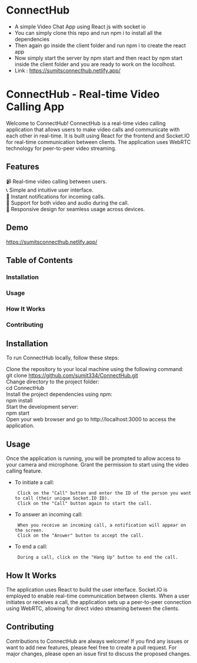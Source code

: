 # ConnectHub
* A simple Video Chat App using React js with socket io  
* You can simply clone this repo and run npm i to install all the dependencies   
* Then again go inside the client folder and run npm i to create the react app  
* Now simply start the server by npm start and then react by npm start inside the client folder and you are ready to work on the locolhost.  
* Link : https://sumitsconnecthub.netlify.app/


# ConnectHub - Real-time Video Calling App
Welcome to ConnectHub! ConnectHub is a real-time video calling application that allows users to make video calls and communicate with each other in real-time. It is built using React for the frontend and Socket.IO for real-time communication between clients. The application uses WebRTC technology for peer-to-peer video streaming.

## Features
📹 Real-time video calling between users.  
📞 Simple and intuitive user interface.  
🔔 Instant notifications for incoming calls.  
🎤 Support for both video and audio during the call.  
📱 Responsive design for seamless usage across devices.  
## Demo
https://sumitsconnecthub.netlify.app/

## Table of Contents
### Installation
### Usage
### How It Works
### Contributing
## Installation
To run ConnectHub locally, follow these steps:  

Clone the repository to your local machine using the following command:  
git clone https://github.com/sumit334/ConnectHub.git  
Change directory to the project folder:  
cd ConnectHub  
Install the project dependencies using npm:  
npm install  
Start the development server:  
npm start  
Open your web browser and go to http://localhost:3000 to access the application.  
## Usage
Once the application is running, you will be prompted to allow access to your camera and microphone. Grant the permission to start using the video calling feature.

* To initiate a call:

       Click on the "Call" button and enter the ID of the person you want to call (their unique Socket.IO ID).
       Click on the "Call" button again to start the call.
* To answer an incoming call:

       When you receive an incoming call, a notification will appear on the screen.
       Click on the "Answer" button to accept the call.
* To end a call:

       During a call, click on the "Hang Up" button to end the call.
## How It Works
The application uses React to build the user interface. Socket.IO is employed to enable real-time communication between clients. When a user initiates or receives a call, the application sets up a peer-to-peer connection using WebRTC, allowing for direct video streaming between the clients.

## Contributing
Contributions to ConnectHub are always welcome! If you find any issues or want to add new features, please feel free to create a pull request. For major changes, please open an issue first to discuss the proposed changes.
